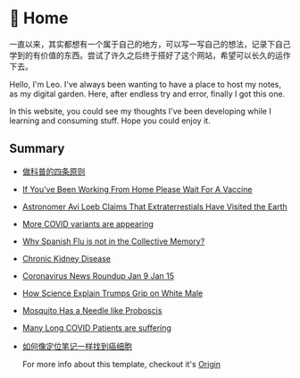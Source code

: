 # 🌱 Home
一直以来，其实都想有一个属于自己的地方，可以写一写自己的想法，记录下自己学到的有价值的东西。尝试了许久之后终于搭好了这个网站，希望可以长久的运作下去。

Hello, I'm Leo. I've always been wanting to have a place to host my notes, as my digital garden. Here, after endless try and error, finally I got this one.

In this website, you could see my thoughts  I've been developing while I learning and consuming stuff. Hope you could enjoy it.
## Summary
- [做科普的四条原则](notes/做科普的四条原则.md)
- [If You’ve Been Working From Home Please Wait For A Vaccine](notes/If-Youve-Been-Working-From-Home-Please-Wait-For-A-Vaccine.md)
- [Astronomer Avi Loeb Claims That Extraterrestials Have Visited the Earth](notes/Astronomer-Avi-Loeb-Claims-That-Extraterrestials-Have-Visited-the-Earth.md)
- [More COVID variants are appearing](notes/More-COVID-variants-are-appearing.md)
- [Why Spanish Flu is not in the Collective Memory?](notes/Why-Spanish-Flu-is-not-in-the-Collective-Memory?.md)
- [Chronic Kidney Disease](notes/Chronic-Kidney-Disease.md)
- [Coronavirus News Roundup Jan 9 Jan 15](notes/Coronavirus-News-Roundup-Jan-9-Jan-15.md)
- [How Science Explain Trumps Grip on White Male](notes/How-Science-Explain-Trumps-Grip-on-White-Male.md)
- [Mosquito Has a Needle like Proboscis](notes/Mosquito-Has-a-Needle-like-Proboscis.md)
- [Many Long COVID Patients are suffering](notes/Many-Long-COVID-Patients-are-suffering.md)
- [如何像定位笔记一样找到癌细胞](notes/如何像定位笔记一样找到癌细胞.md)
  
  For more info about this template, checkout it's [Origin](/notes/quarz_original/_index_original.md)